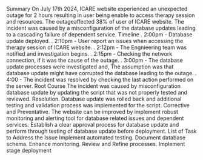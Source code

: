 Summary
	On July 17th 2024, ICARE website experienced an unexpected outage for 2 hours resulting in user being enable to access therapy session and resources. The outageaffected 38% of user of ICARE website. The incident was caused by a misconfiguration of the database updates leading to a cascading failure of dependent service.
Timeline
	*.* 2:00pm - Database update deployed.
	*.* 2:10pm - User report an issues when accessing the therapy session of ICARE website.
	*.* 2:12pm - The Engnieering team was notified and investigation begins.
	*.* 2:15pm - Checking the network connection, if it  was the cause of the outage.
	*.* 3:00pm - The database update processes were investigated and, The assumption was that database update might have corrupted the database leading to the outage.
	*.* 4:00 - The incident was resolved by checking the last action performed on the server.
Root Course
	The incident was caused by misconfiguration database update by updating the script that was not properly tested and reviewed.
Resolution.
	Database update was rolled back and additional testing and validation process was implemented for the script.
Corrective and Preventative.
	The website can be improved by implement robust monitoring and alerting tool for database related issues and dependent services.
	Establish a clear approval process for database update and perform through testing of database update before deployment.
List of Task to Address the Issue
	Implement automated testing.
	Document database schema.
	Enhance monitoring.
	Review and Refine processes.
	Implement stage deployment
